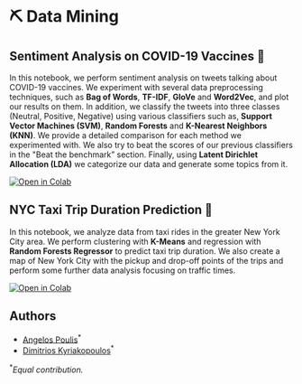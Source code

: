 # ⛏️ Data Mining 

## Sentiment Analysis on COVID-19 Vaccines 💉

In this notebook, we perform sentiment analysis on tweets talking about COVID-19 vaccines. We experiment with several data preprocessing techniques, such as **Bag of Words**, **TF-IDF**, **GloVe** and **Word2Vec**, and plot our results on them. In addition, we classify the tweets into three classes (Neutral, Positive, Negative) using various classifiers such as, **Support Vector Machines (SVM)**, **Random Forests** and **K-Nearest Neighbors (KNN)**. We provide a detailed comparison for each method we experimented with. We also try to beat the scores of our previous classifiers in the "Beat the benchmark” section. Finally, using **Latent Dirichlet Allocation (LDA)** we categorize our data and generate some topics from it. 

[![Open in Colab](https://colab.research.google.com/assets/colab-badge.svg)](https://colab.research.google.com/drive/11ZhZg9TyoFGp3pxKvzGpi0gYkh7wZsMT?usp=sharing)

## NYC Taxi Trip Duration Prediction 🚕

In this notebook, we analyze data from taxi rides in the greater New York City area. We perform clustering with **K-Means** and regression with **Random Forests Regressor** to predict taxi trip duration. We also create a map of New York City with the pickup and drop-off points of the trips and perform some further data analysis focusing on traffic times.

[![Open in Colab](https://colab.research.google.com/assets/colab-badge.svg)](https://colab.research.google.com/drive/1LF3m_psM8vAgzl_J1V6yr-inq2Xh5ki1?usp=sharing) 

## Authors

* [Angelos Poulis](https://github.com/angelosps)<sup>*</sup>
* [Dimitrios Kyriakopoulos](https://github.com/dimitrskpl)<sup>*</sup>

<sup>*</sup>_Equal contribution._
